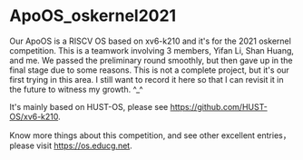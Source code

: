 # ApoOS_oskernel2021
Our ApoOS is a RISCV OS based on xv6-k210 and it's for the 2021 oskernel competition.
This is a teamwork involving 3 members, Yifan Li, Shan Huang, and me. We passed the preliminary round smoothly, but then gave up in the final stage due to some reasons.
This is not a complete project, but it's our first trying in this area.
I still want to record it here so that I can revisit it in the future to witness my growth. ^_^


It's mainly based on HUST-OS, 
please see https://github.com/HUST-OS/xv6-k210.

Know more things about this competition, and see other excellent entries，
please visit https://os.educg.net.

